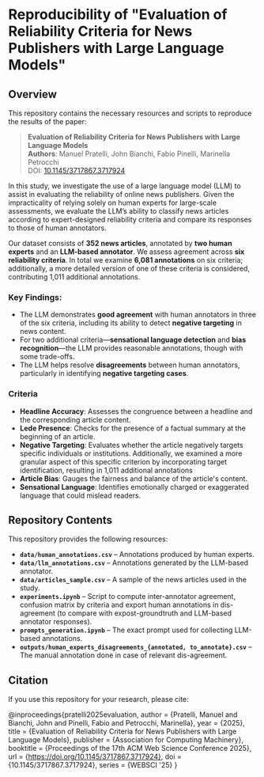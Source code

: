 # Reproducibility of "Evaluation of Reliability Criteria for News Publishers with Large Language Models"

## Overview

This repository contains the necessary resources and scripts to reproduce the results of the paper:

> **Evaluation of Reliability Criteria for News Publishers with Large Language Models**  
> **Authors**: Manuel Pratelli, John Bianchi, Fabio Pinelli, Marinella Petrocchi  
> DOI: [10.1145/3717867.3717924](https://doi.org/10.1145/3717867.3717924)

In this study, we investigate the use of a large language model (LLM) to assist in evaluating the reliability of online news publishers. Given the impracticality of relying solely on human experts for large-scale assessments, we evaluate the LLM’s ability to classify news articles according to expert-designed reliability criteria and compare its responses to those of human annotators.

Our dataset consists of **352 news articles**, annotated by **two human experts** and an **LLM-based annotator**. 
We assess agreement across **six reliability criteria**. In total we examine **6,081 annotations** on six criteria; additionally, a more detailed version of one of these criteria is considered, contributing 1,011 additional annotations.

### Key Findings:

- The LLM demonstrates **good agreement** with human annotators in three of the six criteria, including its ability to detect **negative targeting** in news content.
- For two additional criteria—**sensational language detection** and **bias recognition**—the LLM provides reasonable annotations, though with some trade-offs.
- The LLM helps resolve **disagreements** between human annotators, particularly in identifying **negative targeting cases**.

### Criteria 

- **Headline Accuracy**: Assesses the congruence between a headline and the corresponding article content.
- **Lede Presence**: Checks for the presence of a factual summary at the beginning of an article.
- **Negative Targeting**: Evaluates whether the article negatively targets specific individuals or institutions. Additionally, we examined a more granular aspect of this specific criterion by incorporating target identification, resulting in 1,011 additional annotations
- **Article Bias**: Gauges the fairness and balance of the article's content.
- **Sensational Language**: Identifies emotionally charged or exaggerated language that could mislead readers.

## Repository Contents

This repository provides the following resources:

- **`data/human_annotations.csv`** – Annotations produced by human experts.
- **`data/llm_annotations.csv`** – Annotations generated by the LLM-based annotator.
- **`data/articles_sample.csv`** – A sample of the news articles used in the study.
- **`experiments.ipynb`** – Script to compute inter-annotator agreement, confusion matrix by criteria and export human annotations in dis-agreement (to compare with expost-groundtruth and LLM-based annotator responses).
- **`prompts_generation.ipynb`** – The exact prompt used for collecting LLM-based annotations.
- **`outputs/human_experts_disagreements_{annotated, to_annotate}.csv`** – The manual annotation done in case of relevant dis-agreement.


## Citation

If you use this repository for your research, please cite:

@inproceedings{pratelli2025evaluation,
  author = {Pratelli, Manuel and Bianchi, John and Pinelli, Fabio and Petrocchi, Marinella},
  year = {2025},
  title = {Evaluation of Reliability Criteria for News Publishers with Large Language Models},
  publisher = {Association for Computing Machinery},
  booktitle = {Proceedings of the 17th ACM Web Science Conference 2025},
  url = {https://doi.org/10.1145/3717867.3717924},
  doi = {10.1145/3717867.3717924},
  series = {WEBSCI '25}
}
